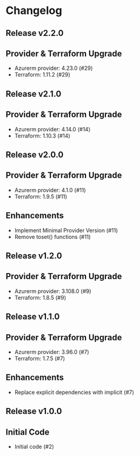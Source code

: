 # Changelog

## Release v2.2.0

## Provider & Terraform Upgrade
- Azurerm provider: 4.23.0 (#29)
- Terraform: 1.11.2 (#29)
   
## Release v2.1.0

## Provider & Terraform Upgrade
- Azurerm provider: 4.14.0 (#14)
- Terraform: 1.10.3 (#14)
   
## Release v2.0.0

## Provider & Terraform Upgrade
- Azurerm provider: 4.1.0 (#11)
- Terraform: 1.9.5 (#11)
## Enhancements
- Implement Minimal Provider Version (#11)
- Remove toset() functions (#11)
   
## Release v1.2.0

## Provider & Terraform Upgrade
- Azurerm provider: 3.108.0 (#9)
- Terraform: 1.8.5 (#9)
   
## Release v1.1.0

## Provider & Terraform Upgrade

- Azurerm provider: 3.96.0 (#7)
- Terraform: 1.7.5 (#7)

## Enhancements

- Replace explicit dependencies with implicit (#7)
   
## Release v1.0.0

## Initial Code

- Initial code (#2)


   